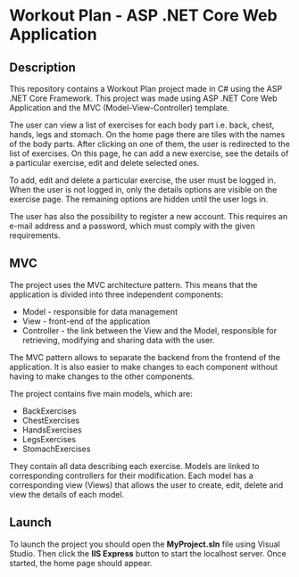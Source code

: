 # Workout Plan - ASP .NET Core Web Application

## Description 

This repository contains a Workout Plan project made in C# using the ASP .NET Core Framework. This project was made using ASP .NET Core Web Application and the MVC (Model-View-Controller) template.

The user can view a list of exercises for each body part i.e. back, chest, hands, legs and stomach. On the home page there are tiles with the names of the body parts. After clicking on one of them, the user is redirected to the list of exercises. On this page, he can add a new exercise, see the details of a particular exercise, edit and delete selected ones. 

To add, edit and delete a particular exercise, the user must be logged in. When the user is not logged in, only the details options are visible on the exercise page. The remaining options are hidden until the user logs in. 

The user has also the possibility to register a new account. This requires an e-mail address and a password, which must comply with the given requirements.  

## MVC

The project uses the MVC architecture pattern. This means that the application is divided into three independent components:

- Model - responsible for data management
- View - front-end of the application
- Controller - the link between the View and the Model, responsible for retrieving, modifying and sharing data with the user.

The MVC pattern allows to separate the backend from the frontend of the application. It is also easier to make changes to each component without having to make changes to the other components.

The project contains five main models, which are:

- BackExercises
- ChestExercises
- HandsExercises
- LegsExercises
- StomachExercises

They contain all data describing each exercise. Models are linked to corresponding controllers for their modification. Each model has a corresponding view (Views) that allows the user to create, edit, delete and view the details of each model.

## Launch

To launch the project you should open the **MyProject.sln** file using Visual Studio. Then click the **IIS Express** button to start the localhost server. Once started, the home page should appear.
